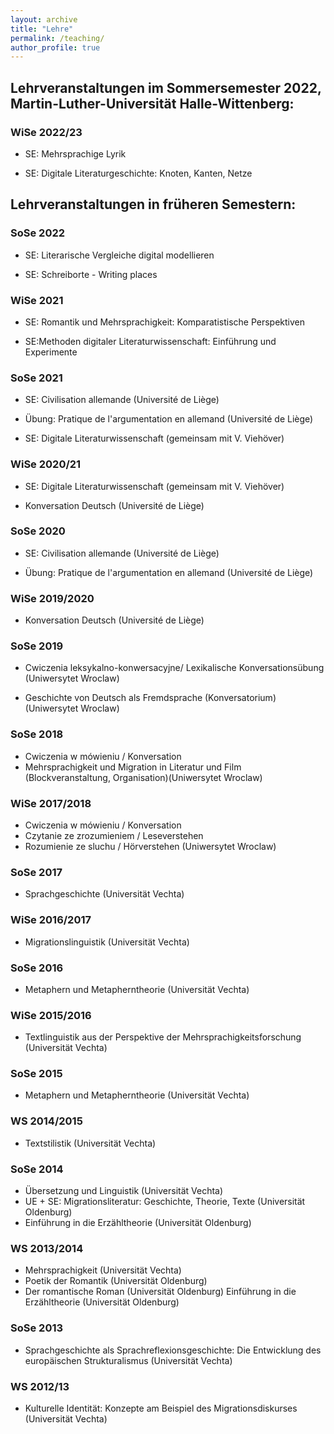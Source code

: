```yaml
---
layout: archive
title: "Lehre"
permalink: /teaching/
author_profile: true
---
```



## Lehrveranstaltungen im Sommersemester 2022, Martin-Luther-Universität Halle-Wittenberg:
### WiSe 2022/23
* SE: Mehrsprachige Lyrik

* SE: Digitale Literaturgeschichte: Knoten, Kanten, Netze


## Lehrveranstaltungen in früheren Semestern:
### SoSe 2022

* SE: Literarische Vergleiche digital modellieren 

* SE: Schreiborte - Writing places 

### WiSe 2021

* SE: Romantik und Mehrsprachigkeit: Komparatistische Perspektiven 

* SE:Methoden digitaler Literaturwissenschaft: Einführung und Experimente

### SoSe 2021

* SE: Civilisation allemande (Université de Liège)

* Übung: Pratique de l'argumentation en allemand (Université de Liège)

* SE: Digitale Literaturwissenschaft (gemeinsam mit V. Viehöver)

### WiSe 2020/21

* SE: Digitale Literaturwissenschaft (gemeinsam mit V. Viehöver)

* Konversation Deutsch (Université de Liège)

### SoSe 2020
* SE: Civilisation allemande (Université de Liège)

* Übung: Pratique de l'argumentation en allemand (Université de Liège)

### WiSe 2019/2020
* Konversation Deutsch (Université de Liège)

### SoSe 2019
* Cwiczenia leksykalno-konwersacyjne/ Lexikalische Konversationsübung (Uniwersytet Wroclaw)

* Geschichte von Deutsch als Fremdsprache (Konversatorium) (Uniwersytet Wroclaw)

### SoSe 2018
* Cwiczenia w mówieniu / Konversation
* Mehrsprachigkeit und Migration in Literatur und Film (Blockveranstaltung, Organisation)(Uniwersytet Wroclaw)

### WiSe 2017/2018
* Cwiczenia w mówieniu / Konversation
* Czytanie ze zrozumieniem / Leseverstehen
* Rozumienie ze sluchu / Hörverstehen (Uniwersytet Wroclaw)

### SoSe 2017
* Sprachgeschichte (Universität Vechta)

### WiSe 2016/2017
* Migrationslinguistik (Universität Vechta)

### SoSe 2016
* Metaphern und Metapherntheorie (Universität Vechta)

### WiSe 2015/2016
* Textlinguistik aus der Perspektive der Mehrsprachigkeitsforschung (Universität Vechta)

### SoSe 2015
* Metaphern und Metapherntheorie (Universität Vechta)

### WS 2014/2015
* Textstilistik (Universität Vechta)

### SoSe 2014
* Übersetzung und Linguistik (Universität Vechta)
* UE + SE: Migrationsliteratur: Geschichte, Theorie, Texte (Universität Oldenburg)
* Einführung in die Erzähltheorie (Universität Oldenburg)

### WS 2013/2014
* Mehrsprachigkeit (Universität Vechta)
* Poetik der Romantik (Universität Oldenburg)
* Der romantische Roman (Universität Oldenburg)
Einführung in die Erzähltheorie (Universität Oldenburg)

### SoSe 2013
* Sprachgeschichte als Sprachreflexionsgeschichte: Die Entwicklung des europäischen Strukturalismus (Universität Vechta)

### WS 2012/13
* Kulturelle Identität: Konzepte am Beispiel des Migrationsdiskurses (Universität Vechta)
